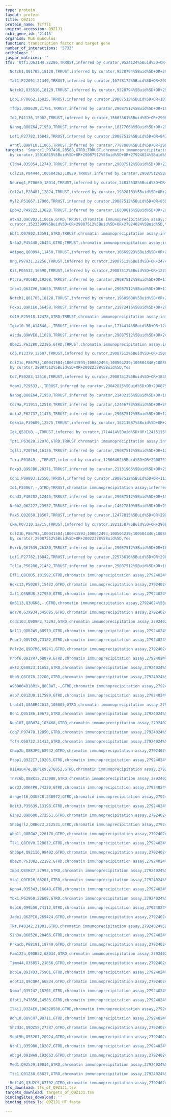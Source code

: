 ```yaml
---
type: protein
layout: protein
title: Q9Z1J1
protein_name: Tcf7l1
uniprot_accession: Q9Z1J1
ncbi_gene_id: '21415'
organism: Mus musculus
function: transcription factor and target gene
number_of_interactions: '5733'
orthologs: ''
jaspar_matrices: ''
tfs: 'Utf1,Q6J1H4,22286,TRRUST,inferred by curator,9524124%5Buid%5D+OR+29087512%5Buid%5D,Yes

  Notch1,Q01705,18128,TRRUST,inferred by curator,9528794%5Buid%5D+OR+29087512%5Buid%5D,Yes

  Tal1,P22091,21349,TRRUST,inferred by curator,16778172%5Buid%5D+OR+29087512%5Buid%5D,Yes

  Notch2,O35516,18129,TRRUST,inferred by curator,9528794%5Buid%5D+OR+29087512%5Buid%5D,Yes

  Ldb1,P70662,16825,TRRUST,inferred by curator,29087512%5Buid%5D+OR+10767331%5Buid%5D,Yes

  Tfdp1,Q08639,21781,TRRUST,inferred by curator,29087512%5Buid%5D+OR+1833634%5Buid%5D,Yes

  Id2,P41136,15902,TRRUST,inferred by curator,15663361%5Buid%5D+OR+29087512%5Buid%5D,Yes

  Nanog,Q80Z64,71950,TRRUST,inferred by curator,18177668%5Buid%5D+OR+29087512%5Buid%5D,Yes

  Lef1,P27782,16842,TRRUST,inferred by curator,29087512%5Buid%5D+OR+8479911%5Buid%5D,Yes

  Arntl,Q9WTL8,11865,TRRUST,inferred by curator,7787888%5Buid%5D+OR+29087512%5Buid%5D,Yes'
targets: 'Smarcc1,P97496,20588,GTRD;TRRUST,chromatin immunoprecipitation assay;inferred
  by curator,15016815%5Buid%5D+OR+29087512%5Buid%5D+OR+27924024%5Buid%5D,Yes

  Cldn4,O35054,12740,TRRUST,inferred by curator,29087512%5Buid%5D+OR+21325057%5Buid%5D,Yes

  Ccl21a,P84444,100504362;18829,TRRUST,inferred by curator,29087512%5Buid%5D+OR+20022378%5Buid%5D,Yes

  Neurog1,P70660,18014,TRRUST,inferred by curator,24832538%5Buid%5D+OR+29087512%5Buid%5D,Yes

  Col2a1,P28481,12824,TRRUST,inferred by curator,19828133%5Buid%5D+OR+29087512%5Buid%5D,Yes

  Myl2,P51667,17906,TRRUST,inferred by curator,29087512%5Buid%5D+OR+8394227%5Buid%5D,Yes

  Epb42,P49222,13828,TRRUST,inferred by curator,16800816%5Buid%5D+OR+29087512%5Buid%5D,Yes

  Atxn3,Q9CVD2,110616,GTRD;TRRUST,chromatin immunoprecipitation assay;inferred by
  curator,15233999%5Buid%5D+OR+29087512%5Buid%5D+OR+27924024%5Buid%5D,Yes

  Ebf1,Q07802,13591,GTRD;TRRUST,chromatin immunoprecipitation assay;inferred by curator,12477815%5Buid%5D+OR+18538592%5Buid%5D+OR+27924024%5Buid%5D+OR+29087512%5Buid%5D+OR+17101802%5Buid%5D,Yes

  Nr5a2,P45448,26424,GTRD;TRRUST,chromatin immunoprecipitation assay;inferred by curator,24648413%5Buid%5D+OR+29087512%5Buid%5D+OR+27924024%5Buid%5D,Yes

  Adipoq,Q60994,11450,TRRUST,inferred by curator,18669923%5Buid%5D+OR+29087512%5Buid%5D,Yes

  Ung,P97931,22256,TRRUST,inferred by curator,29087512%5Buid%5D+OR+24747958%5Buid%5D,Yes

  Kit,P05532,16590,TRRUST,inferred by curator,29087512%5Buid%5D+OR+12239153%5Buid%5D,Yes

  Ptcra,P0C6B2,19208,TRRUST,inferred by curator,29087512%5Buid%5D+OR+11490000%5Buid%5D,Yes

  Insm1,Q63ZV0,53626,TRRUST,inferred by curator,29087512%5Buid%5D+OR+17300785%5Buid%5D,Yes

  Notch1,Q01705,18128,TRRUST,inferred by curator,19605688%5Buid%5D+OR+29087512%5Buid%5D,Yes

  Foxo1,Q9R1E0,56458,TRRUST,inferred by curator,21972416%5Buid%5D+OR+29087512%5Buid%5D,Yes

  Cd19,P25918,12478,GTRD;TRRUST,chromatin immunoprecipitation assay;inferred by curator,29087512%5Buid%5D+OR+27924024%5Buid%5D+OR+20022378%5Buid%5D,Yes

  Igkv10-96,A1A540,-,TRRUST,inferred by curator,1714414%5Buid%5D+OR+12415115%5Buid%5D+OR+9671474%5Buid%5D+OR+22544934%5Buid%5D+OR+29087512%5Buid%5D,Yes

  Aicda,Q9WVE0,11628,TRRUST,inferred by curator,29087512%5Buid%5D+OR+24747958%5Buid%5D,Yes

  Ube2i,P63280,22196,GTRD;TRRUST,chromatin immunoprecipitation assay;inferred by curator,27924024%5Buid%5D+OR+29087512%5Buid%5D+OR+10497239%5Buid%5D,Yes

  Cd5,P13379,12507,TRRUST,inferred by curator,29087512%5Buid%5D+OR+15001710%5Buid%5D,Yes

  Ccl21c,P86793,100041504;100041593;100042493;100504239;100504346;100862177;65956,TRRUST,inferred
  by curator,29087512%5Buid%5D+OR+20022378%5Buid%5D,Yes

  Cd7,P50283,12516,TRRUST,inferred by curator,29087512%5Buid%5D+OR+18355446%5Buid%5D,Yes

  Vcam1,P29533,-,TRRUST,inferred by curator,23042815%5Buid%5D+OR+29087512%5Buid%5D,Yes

  Nanog,Q80Z64,71950,TRRUST,inferred by curator,21402155%5Buid%5D+OR+16894029%5Buid%5D+OR+29087512%5Buid%5D+OR+18483421%5Buid%5D,Yes

  Cd79a,P11911,12518,TRRUST,inferred by curator,12446773%5Buid%5D+OR+29087512%5Buid%5D+OR+12415115%5Buid%5D,Yes

  Acta2,P62737,11475,TRRUST,inferred by curator,29087512%5Buid%5D+OR+12663487%5Buid%5D,Yes

  Cdkn1a,P39689,12575,TRRUST,inferred by curator,18211587%5Buid%5D+OR+29087512%5Buid%5D,Yes

  Igk,Q58EU8,-,TRRUST,inferred by curator,1714414%5Buid%5D+OR+12415115%5Buid%5D+OR+9671474%5Buid%5D+OR+22544934%5Buid%5D+OR+29087512%5Buid%5D,Yes

  Tpt1,P63028,22070,GTRD;TRRUST,chromatin immunoprecipitation assay;inferred by curator,18941177%5Buid%5D+OR+29087512%5Buid%5D+OR+27924024%5Buid%5D,Yes

  Igll1,P20764,16136,TRRUST,inferred by curator,29087512%5Buid%5D+OR+12415115%5Buid%5D,Yes

  Tcra,P01849,-,TRRUST,inferred by curator,12566462%5Buid%5D+OR+29087512%5Buid%5D,Yes

  Foxp3,Q99JB6,20371,TRRUST,inferred by curator,21131965%5Buid%5D+OR+29087512%5Buid%5D,Yes

  Cdh1,P09803,12550,TRRUST,inferred by curator,29087512%5Buid%5D+OR+11309385%5Buid%5D+OR+23555842%5Buid%5D,Yes

  Id1,P20067,-,GTRD;TRRUST,chromatin immunoprecipitation assay;inferred by curator,17490644%5Buid%5D+OR+29087512%5Buid%5D+OR+27924024%5Buid%5D,Yes

  Ccnd3,P30282,12445,TRRUST,inferred by curator,29087512%5Buid%5D+OR+15367695%5Buid%5D,Yes

  Nr0b2,Q62227,23957,TRRUST,inferred by curator,14627819%5Buid%5D+OR+29087512%5Buid%5D,Yes

  Pax5,Q02650,18507,TRRUST,inferred by curator,12477815%5Buid%5D+OR+29087512%5Buid%5D+OR+18538592%5Buid%5D,Yes

  Ckm,P07310,12715,TRRUST,inferred by curator,18211587%5Buid%5D+OR+29087512%5Buid%5D,Yes

  Ccl21b,P86792,100041504;100041593;100042493;100504239;100504346;100862177;65956,TRRUST,inferred
  by curator,29087512%5Buid%5D+OR+20022378%5Buid%5D,Yes

  Esrrb,Q61539,26380,TRRUST,inferred by curator,29087512%5Buid%5D+OR+18483421%5Buid%5D,Yes

  Lef1,P27782,16842,TRRUST,inferred by curator,22573616%5Buid%5D+OR+29087512%5Buid%5D,Yes

  Tcl1a,P56280,21432,TRRUST,inferred by curator,29087512%5Buid%5D+OR+18483421%5Buid%5D,Yes

  Efl1,Q8C0D5,101592,GTRD,chromatin immunoprecipitation assay,27924024%5Buid%5D,No

  Hoxc13,P50207,15422,GTRD,chromatin immunoprecipitation assay,27924024%5Buid%5D,No

  Xaf1,Q5NBU8,327959,GTRD,chromatin immunoprecipitation assay,27924024%5Buid%5D,No

  Gm5113,Q3UGK8,-,GTRD,chromatin immunoprecipitation assay,27924024%5Buid%5D,No

  Wdr70,G3X934,545085,GTRD,chromatin immunoprecipitation assay,27924024%5Buid%5D,No

  Ccdc103,Q9D9P2,73293,GTRD,chromatin immunoprecipitation assay,27924024%5Buid%5D,No

  Nol11,Q8BJW5,68979,GTRD,chromatin immunoprecipitation assay,27924024%5Buid%5D,No

  Pear1,Q8VIK5,73182,GTRD,chromatin immunoprecipitation assay,27924024%5Buid%5D,No

  Polr2d,Q9D7M8,69241,GTRD,chromatin immunoprecipitation assay,27924024%5Buid%5D,No

  Prpf6,Q91YR7,68879,GTRD,chromatin immunoprecipitation assay,27924024%5Buid%5D,No

  Akt2,Q60823,11652,GTRD,chromatin immunoprecipitation assay,27924024%5Buid%5D,No

  Uba3,Q8C878,22200,GTRD,chromatin immunoprecipitation assay,27924024%5Buid%5D,No

  A930004D18Rik,Q8C8W7,-,GTRD,chromatin immunoprecipitation assay,27924024%5Buid%5D,No

  Asb7,Q91ZU0,117589,GTRD,chromatin immunoprecipitation assay,27924024%5Buid%5D,No

  Lratd1,A0A0R4J012,105005,GTRD,chromatin immunoprecipitation assay,27924024%5Buid%5D,No

  Rcn1,Q05186,19672,GTRD,chromatin immunoprecipitation assay,27924024%5Buid%5D,No

  Nup107,Q8BH74,103468,GTRD,chromatin immunoprecipitation assay,27924024%5Buid%5D,No

  Coq7,P97478,12850,GTRD,chromatin immunoprecipitation assay,27924024%5Buid%5D,No

  Tcf4,Q60722,21413,GTRD,chromatin immunoprecipitation assay,27924024%5Buid%5D,No

  Chmp2b,Q8BJF9,68942,GTRD,chromatin immunoprecipitation assay,27924024%5Buid%5D,No

  Ptbp1,Q922I7,19205,GTRD,chromatin immunoprecipitation assay,27924024%5Buid%5D,No

  D11Wsu47e,Q6PIX9,276852,GTRD,chromatin immunoprecipitation assay,27924024%5Buid%5D,No

  Tnrc6b,Q8BKI2,213988,GTRD,chromatin immunoprecipitation assay,27924024%5Buid%5D,No

  Wdr33,Q8K4P0,74320,GTRD,chromatin immunoprecipitation assay,27924024%5Buid%5D,No

  Arhgef16,Q3U5C8,230972,GTRD,chromatin immunoprecipitation assay,27924024%5Buid%5D,No

  Ddit3,P35639,13198,GTRD,chromatin immunoprecipitation assay,27924024%5Buid%5D,No

  Gins2,Q9D600,272551,GTRD,chromatin immunoprecipitation assay,27924024%5Buid%5D,No

  Sh3bgrl2,Q8BG73,212531,GTRD,chromatin immunoprecipitation assay,27924024%5Buid%5D,No

  Wbp1l,Q8BGW2,226178,GTRD,chromatin immunoprecipitation assay,27924024%5Buid%5D,No

  Tlk1,Q8C0V0,228012,GTRD,chromatin immunoprecipitation assay,27924024%5Buid%5D,No

  Sh3bp4,Q921I6,98402,GTRD,chromatin immunoprecipitation assay,27924024%5Buid%5D,No

  Ube2m,P61082,22192,GTRD,chromatin immunoprecipitation assay,27924024%5Buid%5D,No

  Imp4,Q8VHZ7,27993,GTRD,chromatin immunoprecipitation assay,27924024%5Buid%5D,No

  Vta1,Q9CR26,66201,GTRD,chromatin immunoprecipitation assay,27924024%5Buid%5D,No

  Kpna4,O35343,16649,GTRD,chromatin immunoprecipitation assay,27924024%5Buid%5D,No

  Ybx1,P62960,22608,GTRD,chromatin immunoprecipitation assay,27924024%5Buid%5D,No

  Usp16,Q99LG0,74112,GTRD,chromatin immunoprecipitation assay,27924024%5Buid%5D,No

  Jade1,Q6ZPI0,269424,GTRD,chromatin immunoprecipitation assay,27924024%5Buid%5D,No

  Tkt,P40142,21881,GTRD,chromatin immunoprecipitation assay,27924024%5Buid%5D,No

  Sin3a,Q60520,20466,GTRD,chromatin immunoprecipitation assay,27924024%5Buid%5D,No

  Prkacb,P68181,18749,GTRD,chromatin immunoprecipitation assay,27924024%5Buid%5D,No

  Fam122a,Q9DB52,68034,GTRD,chromatin immunoprecipitation assay,27924024%5Buid%5D,No

  Timm44,O35857,21856,GTRD,chromatin immunoprecipitation assay,27924024%5Buid%5D,No

  Dcp1a,Q91YD3,75901,GTRD,chromatin immunoprecipitation assay,27924024%5Buid%5D,No

  Acot13,Q9CQR4,66834,GTRD,chromatin immunoprecipitation assay,27924024%5Buid%5D,No

  Nsmaf,O35242,18201,GTRD,chromatin immunoprecipitation assay,27924024%5Buid%5D,No

  Gfpt1,P47856,14583,GTRD,chromatin immunoprecipitation assay,27924024%5Buid%5D,No

  Il4i1,D3Z4E0,100328588,GTRD,chromatin immunoprecipitation assay,27924024%5Buid%5D,No

  Rdh10,Q8VCH7,98711,GTRD,chromatin immunoprecipitation assay,27924024%5Buid%5D,No

  Sh2d3c,Q9QZS8,27387,GTRD,chromatin immunoprecipitation assay,27924024%5Buid%5D,No

  Supt5h,O55201,20924,GTRD,chromatin immunoprecipitation assay,27924024%5Buid%5D,No

  Nthl1,O35980,18207,GTRD,chromatin immunoprecipitation assay,27924024%5Buid%5D,No

  Abcg4,Q91WA9,192663,GTRD,chromatin immunoprecipitation assay,27924024%5Buid%5D,No

  Med1,Q925J9,19014,GTRD,chromatin immunoprecipitation assay,27924024%5Buid%5D,No

  Ttc1,Q91Z38,66827,GTRD,chromatin immunoprecipitation assay,27924024%5Buid%5D,No

  Rnf149,Q3U2C5,67702,GTRD,chromatin immunoprecipitation assay,27924024%5Buid%5D,No'
tfs_download: tfs_of_Q9Z1J1.tsv
targets_download: targets_of_Q9Z1J1.tsv
bindingSites_download: ''
binding_sites_ls: Q9Z1J1_HT.fasta

---
```

